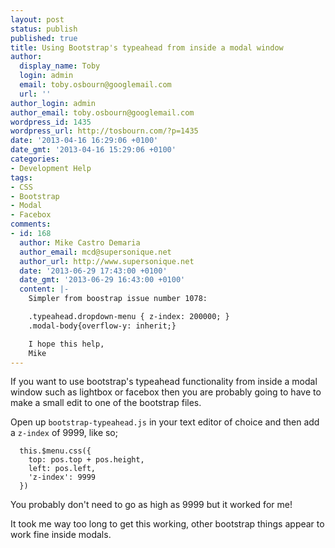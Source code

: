 ```yaml
---
layout: post
status: publish
published: true
title: Using Bootstrap's typeahead from inside a modal window
author:
  display_name: Toby
  login: admin
  email: toby.osbourn@googlemail.com
  url: ''
author_login: admin
author_email: toby.osbourn@googlemail.com
wordpress_id: 1435
wordpress_url: http://tosbourn.com/?p=1435
date: '2013-04-16 16:29:06 +0100'
date_gmt: '2013-04-16 15:29:06 +0100'
categories:
- Development Help
tags:
- CSS
- Bootstrap
- Modal
- Facebox
comments:
- id: 168
  author: Mike Castro Demaria
  author_email: mcd@supersonique.net
  author_url: http://www.supersonique.net
  date: '2013-06-29 17:43:00 +0100'
  date_gmt: '2013-06-29 16:43:00 +0100'
  content: |-
    Simpler from boostrap issue number 1078:

    .typeahead.dropdown-menu { z-index: 200000; }
    .modal-body{overflow-y: inherit;}

    I hope this help,
    Mike
---
```

<p>If you want to use bootstrap's typeahead functionality from inside a modal window such as lightbox or facebox then you are probably going to have to make a small edit to one of the bootstrap files.</p>
<p>Open up <code>bootstrap-typeahead.js</code> in your text editor of choice and then add a <code>z-index</code> of 9999, like so;</p>
<pre><code>  this.$menu.css({
    top: pos.top + pos.height,
    left: pos.left,
    'z-index': 9999
  })</code></pre>
<p>You probably don't need to go as high as 9999 but it worked for me!</p>
<p>It took me way too long to get this working, other bootstrap things appear to work fine inside modals.</p>
